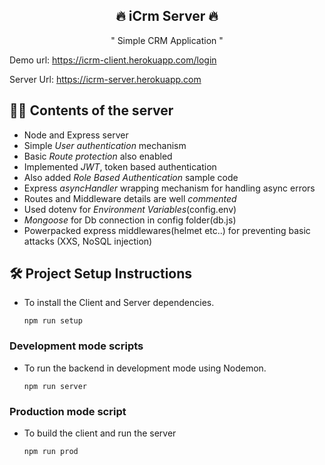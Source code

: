 <h2 align="center">🔥 iCrm Server 🔥</h2>

<p align="center">" Simple CRM Application "</p>

Demo url: https://icrm-client.herokuapp.com/login

Server Url: https://icrm-server.herokuapp.com


## 👷‍♂️ Contents of the server
  - Node and Express server
  - Simple *User authentication* mechanism
  - Basic *Route protection* also enabled
  - Implemented *JWT*, token based authentication 
  - Also added *Role Based Authentication* sample code
  - Express *asyncHandler* wrapping mechanism for handling async errors 
  - Routes and Middleware details are well *commented*
  - Used dotenv for *Environment Variables*(config.env)
  - *Mongoose* for Db connection in config folder(db.js)
  - Powerpacked express middlewares(helmet etc..) for preventing basic attacks (XXS, NoSQL injection)



## 🛠 Project Setup Instructions

  - To install the Client and Server dependencies.
    
    ```
    npm run setup
    ```

### Development mode scripts
  
 
  - To run the backend in development mode using Nodemon.
    
    ```
    npm run server
    ```   


### Production mode script
  
  - To build the client and run the server

    ```
    npm run prod
    ```


